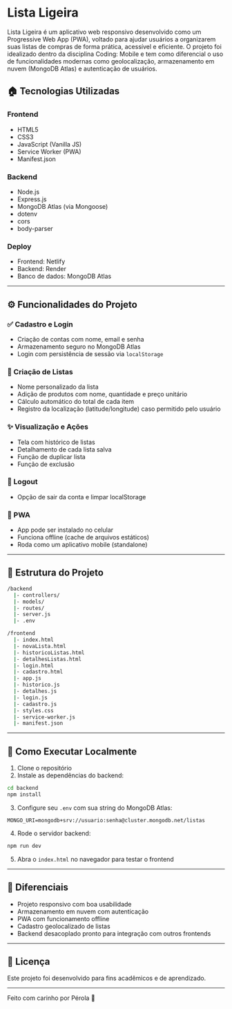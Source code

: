 # Lista Ligeira

Lista Ligeira é um aplicativo web responsivo desenvolvido como um Progressive Web App (PWA), voltado para ajudar usuários a organizarem suas listas de compras de forma prática, acessível e eficiente. O projeto foi idealizado dentro da disciplina Coding: Mobile e tem como diferencial o uso de funcionalidades modernas como geolocalização, armazenamento em nuvem (MongoDB Atlas) e autenticação de usuários.

## 🏠 Tecnologias Utilizadas

### Frontend
- HTML5
- CSS3
- JavaScript (Vanilla JS)
- Service Worker (PWA)
- Manifest.json

### Backend
- Node.js
- Express.js
- MongoDB Atlas (via Mongoose)
- dotenv
- cors
- body-parser

### Deploy
- Frontend: Netlify
- Backend: Render
- Banco de dados: MongoDB Atlas

---

## ⚙️ Funcionalidades do Projeto

### ✅ Cadastro e Login
- Criação de contas com nome, email e senha
- Armazenamento seguro no MongoDB Atlas
- Login com persistência de sessão via `localStorage`

### 📅 Criação de Listas
- Nome personalizado da lista
- Adição de produtos com nome, quantidade e preço unitário
- Cálculo automático do total de cada item
- Registro da localização (latitude/longitude) caso permitido pelo usuário

### ✨ Visualização e Ações
- Tela com histórico de listas
- Detalhamento de cada lista salva
- Função de duplicar lista
- Função de exclusão

### 🚪 Logout
- Opção de sair da conta e limpar localStorage

### 📱 PWA
- App pode ser instalado no celular
- Funciona offline (cache de arquivos estáticos)
- Roda como um aplicativo mobile (standalone)

---

## 🔎 Estrutura do Projeto

```bash
/backend
  |- controllers/
  |- models/
  |- routes/
  |- server.js
  |- .env

/frontend
  |- index.html
  |- novaLista.html
  |- historicoListas.html
  |- detalhesListas.html
  |- login.html
  |- cadastro.html
  |- app.js
  |- historico.js
  |- detalhes.js
  |- login.js
  |- cadastro.js
  |- styles.css
  |- service-worker.js
  |- manifest.json
```

---

## 🚩 Como Executar Localmente

1. Clone o repositório
2. Instale as dependências do backend:
```bash
cd backend
npm install
```
3. Configure seu `.env` com sua string do MongoDB Atlas:
```
MONGO_URI=mongodb+srv://usuario:senha@cluster.mongodb.net/listas
```
4. Rode o servidor backend:
```bash
npm run dev
```
5. Abra o `index.html` no navegador para testar o frontend

---

## 🌟 Diferenciais

- Projeto responsivo com boa usabilidade
- Armazenamento em nuvem com autenticação
- PWA com funcionamento offline
- Cadastro geolocalizado de listas
- Backend desacoplado pronto para integração com outros frontends

---

## 📄 Licença
Este projeto foi desenvolvido para fins acadêmicos e de aprendizado.

---

Feito com carinho por Pérola 💖

